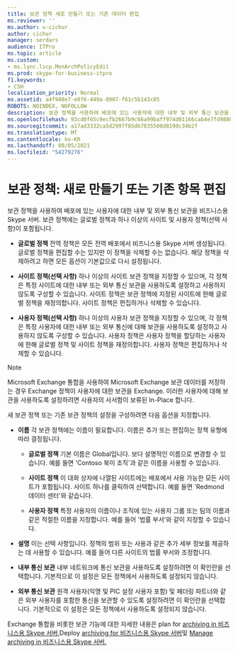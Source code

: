 ```yaml
---
title: 보관 정책 새로 만들기 또는 기존 데이터 편집
ms.reviewer: ''
ms.author: v-cichur
author: cichur
manager: serdars
audience: ITPro
ms.topic: article
ms.custom:
- ms.lync.lscp.MonArchPolicyEdit
ms.prod: skype-for-business-itpro
f1.keywords:
- CSH
localization_priority: Normal
ms.assetid: a4f948e7-e8f6-449a-8907-f61c5b143c05
ROBOTS: NOINDEX, NOFOLLOW
description: 보관 정책을 사용하여 배포에 있는 사용자에 대한 내부 및 외부 통신 보관을 비즈니스용 Skype 서버. 보관 정책에는 글로벌 정책과 하나 이상의 사이트 및 사용자 정책(선택 사항)이 포함됩니다.
ms.openlocfilehash: 93cd0f65c9ecfb2667b9c66a99baff974d01166cab4e7fd9880af5d00ededac2
ms.sourcegitcommit: a17ad3332ca5d2997f85db7835500d8190c34b2f
ms.translationtype: MT
ms.contentlocale: ko-KR
ms.lasthandoff: 08/05/2021
ms.locfileid: "54279276"
---
```

# <a name="archiving-policy-create-new-or-edit-existing"></a>보관 정책: 새로 만들기 또는 기존 항목 편집
 
보관 정책을 사용하여 배포에 있는 사용자에 대한 내부 및 외부 통신 보관을 비즈니스용 Skype 서버. 보관 정책에는 글로벌 정책과 하나 이상의 사이트 및 사용자 정책(선택 사항)이 포함됩니다.
  
- **글로벌 정책** 전역 정책은 모든 전역 배포에서 비즈니스용 Skype 서버 생성됩니다. 글로벌 정책을 편집할 수는 있지만 이 정책을 삭제할 수는 없습니다. 해당 정책을 삭제하려고 하면 모든 옵션이 기본값으로 다시 설정됩니다.
    
- **사이트 정책(선택 사항)** 하나 이상의 사이트 보관 정책을 지정할 수 있으며, 각 정책은 특정 사이트에 대한 내부 또는 외부 통신 보관을 사용하도록 설정하고 사용하지 않도록 구성할 수 있습니다. 사이트 정책은 보관 정책에 지정된 사이트에 한해 글로벌 정책을 재정의합니다. 사이트 정책은 편집하거나 삭제할 수 있습니다.
    
- **사용자 정책(선택 사항)** 하나 이상의 사용자 보관 정책을 지정할 수 있으며, 각 정책은 특정 사용자에 대한 내부 또는 외부 통신에 대해 보관을 사용하도록 설정하고 사용하지 않도록 구성할 수 있습니다. 사용자 정책은 사용자 정책을 할당하는 사용자에 한해 글로벌 정책 및 사이트 정책을 재정의합니다. 사용자 정책은 편집하거나 삭제할 수 있습니다.
    
> [!NOTE]
> Microsoft Exchange 통합을 사용하여 Microsoft Exchange 보관 데이터를 저장하는 경우 Exchange 정책이 사용자에 대한 보관을 Exchange. 이러한 사용자에 대해 보관을 사용하도록 설정하려면 사용자의 사서함이 보류된 In-Place 합니다. 
  
새 보관 정책 또는 기존 보관 정책의 설정을 구성하려면 다음 옵션을 지정합니다.
- **이름** 각 보관 정책에는 이름이 필요합니다. 이름은 추가 또는 편집하는 정책 유형에 따라 결정됩니다.
    
  - **글로벌 정책** 기본 이름은 Global입니다. 보다 설명적인 이름으로 변경할 수 있습니다. 예를 들면 'Contoso 북미 조직'과 같은 이름을 사용할 수 있습니다.
    
  - **사이트 정책** 이 대화 상자에 나열된 사이트에는 배포에서 사용 가능한 모든 사이트가 포함됩니다. 사이트 하나를 클릭하여 선택합니다. 예를 들면 'Redmond 데이터 센터'와 같습니다.
    
  - **사용자 정책** 특정 사용자의 이름이나 조직에 있는 사용자 그룹 또는 팀의 이름과 같은 적절한 이름을 지정합니다. 예를 들어 '법률 부서'와 같이 지정할 수 있습니다.
    
- **설명** 이는 선택 사항입니다. 정책의 범위 또는 사용과 같은 추가 세부 정보를 제공하는 데 사용할 수 있습니다. 예를 들어 다른 사이트의 법률 부서와 조정합니다.
    
- **내부 통신 보관** 내부 네트워크에 통신 보관을 사용하도록 설정하려면 이 확인란을 선택합니다. 기본적으로 이 설정은 모든 정책에서 사용하도록 설정되지 않습니다.
    
- **외부 통신 보관** 원격 사용자(익명 및 PIC 설정 사용자 포함) 및 페더링 파트너와 같은 외부 사용자를 포함한 통신을 보관할 수 있도록 설정하려면 이 확인란을 선택합니다. 기본적으로 이 설정은 모든 정책에서 사용하도록 설정되지 않습니다.
    
Exchange 통합을 비롯한 보관 기능에 대한 자세한 내용은 plan for [archiving in 비즈니스용 Skype 서버,](../../../plan-your-deployment/archiving/archiving.md)Deploy [archiving for 비즈니스용 Skype 서버](../../../deploy/deploy-archiving/deploy-archiving.md)및 [Manage archiving in 비즈니스용 Skype 서버.](../../../manage/archiving/archiving.md)

